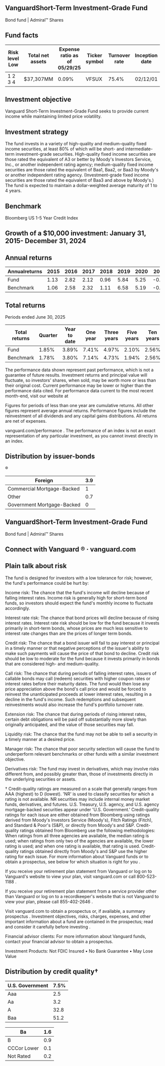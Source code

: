 ## VanguardShort-Term Investment-Grade Fund

Bond fund | Admiral™ Shares

## Fund facts

| Risk level Low   | Total net assets   | Expense ratio as of 05/29/25   | Ticker symbol   | Turnover rate   | Inception date   |   Fund number |
|------------------|--------------------|--------------------------------|-----------------|-----------------|------------------|---------------|
| 1 2 3 4          | $37,307MM          | 0.09%                          | VFSUX           | 75.4%           | 02/12/01         |          0539 |

## Investment objective

Vanguard Short-Term Investment-Grade Fund seeks to provide current income while maintaining limited price volatility.

## Investment strategy

The fund invests in a variety of high-quality and medium-quality fixed income securities, at least 80% of which will be short- and intermediate-term investment-grade securities. High-quality fixed income securities are those rated the equivalent of A3 or better by Moody's Investors Service, Inc., or another independent rating agency; medium-quality fixed income securities are those rated the equivalent of Baa1, Baa2, or Baa3 by Moody's or another independent rating agency. (Investment-grade fixed income securities are those rated the equivalent of Baa3 and above by Moody's.) The fund is expected to maintain a dollar-weighted average maturity of 1 to 4 years.

## Benchmark

Bloomberg US 1-5 Year Credit Index

## Growth of a $10,000 investment:  January 31, 2015-  December 31, 2024

<!-- image -->

## Annual returns

<!-- image -->

| Annualreturns   |   2015 |   2016 |   2017 |   2018 |   2019 |   2020 |   2021 |   2022 |   2023 |   2024 |
|-----------------|--------|--------|--------|--------|--------|--------|--------|--------|--------|--------|
| Fund            |   1.13 |   2.82 |   2.12 |   0.96 |   5.84 |   5.25 |  -0.33 |  -5.75 |   6.17 |   5.06 |
| Benchmark       |   1.06 |   2.58 |   2.32 |   1.11 |   6.58 |   5.19 |  -0.55 |  -5.56 |   5.94 |   4.72 |

## Total returns

Periods ended June 30, 2025

| Total returns   | Quarter   | Year to date   | One year   | Three years   | Five years   | Ten years   |
|-----------------|-----------|----------------|------------|---------------|--------------|-------------|
| Fund            | 1.85%     | 3.89%          | 7.41%      | 4.97%         | 2.10%        | 2.56%       |
| Benchmark       | 1.78%     | 3.80%          | 7.14%      | 4.73%         | 1.94%        | 2.56%       |

The performance data shown represent past performance, which is not a guarantee of future results. Investment returns and principal value will fluctuate, so investors' shares, when sold, may be worth more or less than their original cost. Current performance may be lower or higher than the performance data cited. For performance data current to the most recent month-end, visit our website at

Figures for periods of less than one year are cumulative returns. All other figures represent average annual returns. Performance figures include the reinvestment of all dividends and any capital gains distributions. All returns are net of expenses.

vanguard.com/performance  . The performance of an index is not an exact representation of any particular investment, as you cannot invest directly in an index.

## Distribution by issuer-bonds

<!-- image -->

<!-- image -->

®

<!-- image -->

| Foreign                    |   3.9 |
|----------------------------|-------|
| Commercial Mortgage-Backed |   1   |
| Other                      |   0.7 |
| Government Mortgage-Backed |   0   |

## VanguardShort-Term Investment-Grade Fund

Bond fund | Admiral™ Shares

## Connect with Vanguard   ® ·    vanguard.com

## Plain talk about risk

The fund is designed for investors with a low tolerance for risk; however, the fund's performance could be hurt by:

Income risk: The chance that the fund's income will decline because of falling interest rates. Income risk is generally high for short-term bond funds, so investors should expect the fund's monthly income to fluctuate accordingly.

Interest rate risk: The chance that bond prices will decline because of rising interest rates. Interest rate risk should be low for the fund because it invests primarily in short-term bonds, whose prices are much less sensitive to interest rate changes than are the prices of longer term bonds.

Credit risk: The chance that a bond issuer will fail to pay interest or principal in a timely manner or that negative perceptions of the issuer's ability to make such payments will cause the price of that bond to decline. Credit risk should be low to moderate for the fund because it invests primarily in bonds that are considered high- and medium-quality.

Call risk: The chance that during periods of falling interest rates, issuers of callable bonds may call (redeem) securities with higher coupon rates or interest rates before their maturity dates. The fund would then lose any price appreciation above the bond's call price and would be forced to reinvest the unanticipated proceeds at lower interest rates, resulting in a decline in the fund's income. Such redemptions and subsequent reinvestments would also increase the fund's portfolio turnover rate.

Extension risk: The chance that during periods of rising interest rates, certain debt obligations will be paid off substantially more slowly than originally anticipated, and the value of those securities may fall.

Liquidity risk: The chance that the fund may not be able to sell a security in a timely manner at a desired price.

Manager risk: The chance that poor security selection will cause the fund to underperform relevant benchmarks or other funds with a similar investment objective.

Derivatives risk: The fund may invest in derivatives, which may involve risks different from, and possibly greater than, those of investments directly in the underlying securities or assets.

† Credit-quality ratings are measured on a scale that generally ranges from AAA (highest) to D (lowest). 'NR' is used to classify securities for which a rating is not available. NR securities may include internal money market funds, derivatives, and futures. U.S. Treasury, U.S. agency, and U.S. agency mortgage-backed securities appear under 'U.S. Government.' Credit-quality ratings for each issue are either obtained from Bloomberg using ratings derived from Moody's Investors Service (Moody's), Fitch Ratings (Fitch), and Standard &amp; Poor's (S&amp;P), or directly from Moody's and S&amp;P. Credit-quality ratings obtained from Bloomberg use the following methodologies: When ratings from all three agencies are available, the median rating is used; when ratings from only two of the agencies are available, the lower rating is used; and when one rating is available, that rating is used. Credit-quality ratings obtained directly from Moody's and S&amp;P use the higher rating for each issue. For more information about Vanguard funds or to obtain a prospectus, see below for which situation is right for you .

If you receive your retirement plan statement from Vanguard or log on to Vanguard's website to view your plan, visit vanguard.com or call 800-523-1188 .

If you receive your retirement plan statement from a service provider other than Vanguard or log on to a recordkeeper's website that is not Vanguard to view your plan, please call 855-402-2646 .

Visit vanguard.com to obtain a prospectus or, if available, a summary prospectus . Investment objectives, risks, charges, expenses, and other important information about a fund are contained in the prospectus; read and consider it carefully before investing .

Financial advisor clients: For more information about Vanguard funds, contact your financial advisor to obtain a prospectus.

Investment Products: Not FDIC Insured • No Bank Guarantee • May Lose Value

## Distribution by credit quality†

<!-- image -->

| U.S. Government   |   7.5% |
|-------------------|--------|
| Aaa               |    2.5 |
| Aa                |    3.2 |
| A                 |   32.8 |
| Baa               |   51.2 |

<!-- image -->

<!-- image -->

<!-- image -->

<!-- image -->

| Ba          |   1.6 |
|-------------|-------|
| B           |   0.9 |
| CCCor Lower |   0.1 |
| Not Rated   |   0.2 |